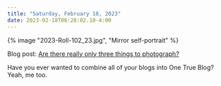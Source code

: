 ```yaml
---
title: "Saturday, February 18, 2023"
date: 2023-02-18T06:28:02.10-4:00
---
```



{% image "2023-Roll-102_23.jpg", "Mirror self-portrait" %}

Blog post: [Are there really only three things to photograph?](https://baty.net/2023/are-there-really-only-three-things-to-photograph)

Have you ever wanted to combine all of your blogs into One True Blog? Yeah, me too.

